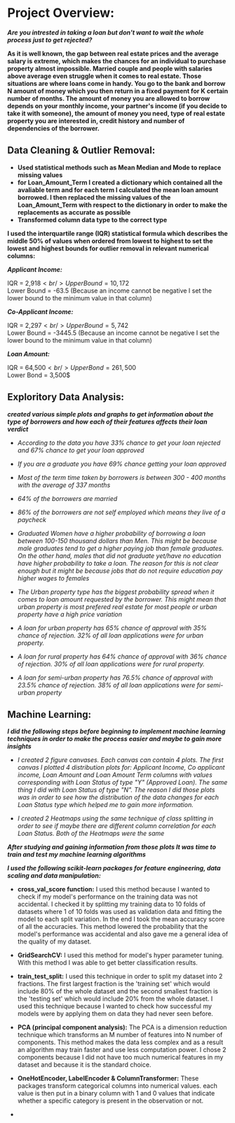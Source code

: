 # Project Overview:
***Are you intrested in taking a loan but don't want to wait the whole process just to get rejected?***

**As it is well known, the gap between real estate prices and the average salary is extreme, which makes the chances for an individual to purchase property almost impossible. Married couple and people with salaries above average even struggle when it comes to real estate. Those situations are where loans come in handy. You go to the bank and borrow N amount of money which you then return in a fixed payment for K certain number of months. The amount of money you are allowed to borrow depends on your monthly income, your partner's income (if you decide to take it with someone), the amount of money you need, type of real estate property you are interested in, credit history and number of dependencies of the borrower.**

## Data Cleaning & Outlier Removal:

* **Used statistical methods such as Mean Median and Mode to replace missing values** 
* **for Loan_Amount_Term I created a dictionary which contained all the avaliable term and for each term I calculated the mean loan amount borrowed. I then replaced the missing values of the Loan_Amount_Term with respect to the dictionary in order to make the replacements as accurate as possible**
* **Transformed column data type to the correct type**<br/>

**I used the interquartile range (IQR) statistical formula which describes the middle 50% of values when ordered from lowest to highest to set the lowest and highest bounds for outlier removal in relevant numerical columns:**

***Applicant Income:***

IQR = 2,918$<br/>
Upper Bound = 10,172$<br/>
Lower Bound = -63.5 (Because an income cannot be negative I set the lower bound to the minimum value in that column)

***Co-Applicant Income:***

IQR = 2,297$<br/>
Upper Bound = 5,742$<br/>
Lower Bound = -3445.5 (Because an income cannot be negative I set the lower bound to the minimum value in that column)

***Loan Amount:***

IQR = 64,500$<br/>
Upper Bond = 261,500$<br/>
Lower Bond = 3,500$

## Exploritory Data Analysis:
***created various simple plots and graphs to get information about the type of borrowers and how each of their features affects their loan verdict***

* *According to the data you have 33% chance to get your loan rejected and 67% chance to get your loan approved*

* *If you are a graduate you have 69% chance getting your loan approved*

* *Most of the term time taken by borrowers is between 300 - 400 months with the average of 337 months*

* *64% of the borrowers are married*

* *86% of the borrowers are not self employed which means they live of a paycheck*

* *Graduated Women have a higher probability of borrowing a loan between 100-150 thousand dollars than Men. This might be because male graduates tend to get a higher paying job than female graduates. On the other hand, males that did not graduate yet/have no education have higher probability to take a loan. The reason for this is not clear enough but it might be because jobs that do not require education pay higher wages to females*

* *The Urban property type has the biggest probability spread when it comes to loan amount requested by the borrower. This might mean that urban property is most prefered real estate for most people or urban property have a high price variation*

* *A loan for urban property has 65% chance of approval with 35% chance of rejection. 32% of all loan applications were for urban property.*

* *A loan for rural property has 64% chance of approval with 36% chance of rejection. 30% of all loan applications were for rural property.*

* *A loan for semi-urban property has 76.5% chance of approval with 23.5% chance of rejection. 38% of all loan applications were for semi-urban property*

## Machine Learning:
***I did the following steps before beginning to implement machine learning techniques in order to make the process easier and maybe to gain more insights***

* *I created 2 figure canvases. Each canvas can contain 4 plots. The first canvas I plotted 4 distribution plots for: Applicant Income, Co applicant income, Loan Amount and Loan Amount Term columns with values corresponding with Loan Status of type "Y" (Approved Loan). The same thing I did with Loan Status of type "N". The reason I did those plots was in order to see how the distribution of the data changes for each Loan Status type which helped me to gain more information.*

* *I created 2 Heatmaps using the same technique of class splitting in order to see if maybe there are different column correlation for each Loan Status. Both of the Heatmaps were the same*

***After studying and gaining information from those plots It was time to train and test my machine learning algorithms***

***I used the following scikit-learn packages for feature engineering, data scaling and data manipulation:***
* **cross_val_score function:** I used this method because I wanted to check if my model's performance on the training data was not accidental. I checked it by splitting my training data to 10 folds of datasets where 1 of 10 folds was used as validation data and fitting the model to each split variation. In the end I took the mean accuracy score of all the accuracies. This method lowered the probability that the model's performance was accidental and also gave me a general idea of the quality of my dataset.

* **GridSearchCV:** I used this method for model's hyper parameter tuning. With this method I was able to get better classification results.

* **train_test_split:** I used this technique in order to split my dataset into 2 fractions. The first largest fraction is the 'training set' which would include 80% of the whole dataset and the second smallest fraction is the 'testing set' which would include 20% from the whole dataset. I used this technique because I wanted to check how successful my models were by applying them on data they had never seen before.

* **PCA (principal component analysis):** The PCA is a dimension reduction technique which transforms an M number of features into N number of components. This method makes the data less complex and as a result an algorithm may train faster and use less computation power. I chose 2 components because I did not have too much numerical features in my dataset and because it is the standard choice.

* **OneHotEncoder, LabelEncoder & ColumnTransformer:** These packages transform categorical columns into numerical values. each value is then put in a binary column with 1 and 0 values that indicate whether a specific category is present in the observation or not.

* 













